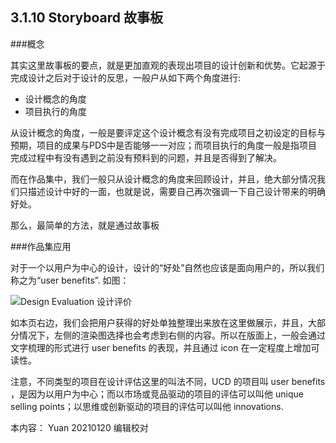 ## 3.1.10 Storyboard 故事板
###概念

其实这里故事板的要点，就是更加直观的表现出项目的设计创新和优势。它起源于完成设计之后对于设计的反思，一般户从如下两个角度进行:

* 设计概念的角度
* 项目执行的角度

从设计概念的角度，一般是要评定这个设计概念有没有完成项目之初设定的目标与预期，项目的成果与PDS中是否能够一一对应；而项目执行的角度一般是指项目完成过程中有没有遇到之前没有预料到的问题，并且是否得到了解决。

而在作品集中，我们一般只从设计概念的角度来回顾设计，并且，绝大部分情况我们只描述设计中好的一面，也就是说，需要自己再次强调一下自己设计带来的明确好处。

那么，最简单的方法，就是通过故事板

###作品集应用

对于一个以用户为中心的设计，设计的“好处”自然也应该是面向用户的，所以我们称之为“user benefits”. 如图：

![Design Evaluation 设计评价](http://kitpic.makebi.net/2021/id_25.jpg)

如本页右边，我们会把用户获得的好处单独整理出来放在这里做展示，并且，大部分情况下，左侧的渲染图选择也会考虑到右侧的内容。所以在版面上，一般会通过文字梳理的形式进行 user benefits 的表现，并且通过 icon 在一定程度上增加可读性。

注意，不同类型的项目在设计评估这里的叫法不同，UCD 的项目叫 user benefits ，是因为以用户为中心；而以市场或竞品驱动的项目的评估可以叫他 unique selling points；以思维或创新驱动的项目的评估可以叫他 innovations.

本内容：
Yuan 20210120 编辑校对
